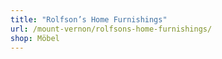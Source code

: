 ```yaml
---
title: "Rolfson’s Home Furnishings"
url: /mount-vernon/rolfsons-home-furnishings/
shop: Möbel
---
```

